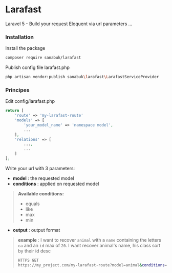 # Larafast
Laravel 5 - Build your request Eloquent via url parameters
...

### Installation
Install the package
```sh
composer require sanabuk/larafast
```

Publish config file larafast.php
```sh
php artisan vendor:publish sanabuk\larafast\LarafastServiceProvider
```

### Principes
Edit config/larafast.php
```php
return [
    'route' => 'my-larafast-route'
    'models' => [
        'your_model_name' => 'namespace model',
        ...
    ],
    'relations' => [
        ...,
        ...
    ]
];
```
       
Write your url with 3 parameters:
- **model** : the requested model
- **conditions** : applied on requested model

> **Available conditions:**
> - equals
> - like
> - max
> - min

- **output** : output format

> **example** : I want to recover `animal` with a `name` containing the letters `ca` and an `id` max of `20`. I want recover animal's name, his class sort by their id desc
> ```sh
> HTTPS GET
> https://my_project.com/my-larafast-route?model=animal&conditions=like=name:ca,max=id:20&output=id,name,class,sort=-id
> ```


